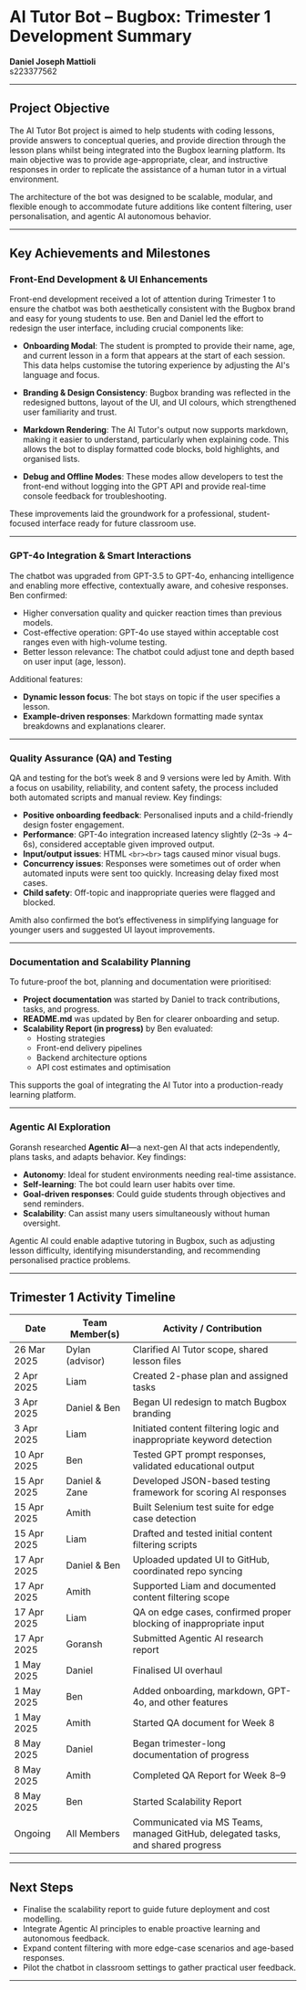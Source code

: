 # AI Tutor Bot – Bugbox: Trimester 1 Development Summary

**Daniel Joseph Mattioli**  
s223377562

---

## Project Objective

The AI Tutor Bot project is aimed to help students with coding lessons, provide answers to conceptual queries, and provide direction through the lesson plans whilst being integrated into the Bugbox learning platform. Its main objective was to provide age-appropriate, clear, and instructive responses in order to replicate the assistance of a human tutor in a virtual environment.

The architecture of the bot was designed to be scalable, modular, and flexible enough to accommodate future additions like content filtering, user personalisation, and agentic AI autonomous behavior.

---

## Key Achievements and Milestones

### Front-End Development & UI Enhancements

Front-end development received a lot of attention during Trimester 1 to ensure the chatbot was both aesthetically consistent with the Bugbox brand and easy for young students to use. Ben and Daniel led the effort to redesign the user interface, including crucial components like:

- **Onboarding Modal**: The student is prompted to provide their name, age, and current lesson in a form that appears at the start of each session. This data helps customise the tutoring experience by adjusting the AI's language and focus.

- **Branding & Design Consistency**: Bugbox branding was reflected in the redesigned buttons, layout of the UI, and UI colours, which strengthened user familiarity and trust.

- **Markdown Rendering**: The AI Tutor's output now supports markdown, making it easier to understand, particularly when explaining code. This allows the bot to display formatted code blocks, bold highlights, and organised lists.

- **Debug and Offline Modes**: These modes allow developers to test the front-end without logging into the GPT API and provide real-time console feedback for troubleshooting.

These improvements laid the groundwork for a professional, student-focused interface ready for future classroom use.

---

### GPT-4o Integration & Smart Interactions

The chatbot was upgraded from GPT-3.5 to GPT-4o, enhancing intelligence and enabling more effective, contextually aware, and cohesive responses. Ben confirmed:

- Higher conversation quality and quicker reaction times than previous models.
- Cost-effective operation: GPT-4o use stayed within acceptable cost ranges even with high-volume testing.
- Better lesson relevance: The chatbot could adjust tone and depth based on user input (age, lesson).

Additional features:

- **Dynamic lesson focus**: The bot stays on topic if the user specifies a lesson.
- **Example-driven responses**: Markdown formatting made syntax breakdowns and explanations clearer.

---

### Quality Assurance (QA) and Testing

QA and testing for the bot’s week 8 and 9 versions were led by Amith. With a focus on usability, reliability, and content safety, the process included both automated scripts and manual review. Key findings:

- **Positive onboarding feedback**: Personalised inputs and a child-friendly design foster engagement.
- **Performance**: GPT-4o integration increased latency slightly (2–3s → 4–6s), considered acceptable given improved output.
- **Input/output issues**: HTML `<br><br>` tags caused minor visual bugs.
- **Concurrency issues**: Responses were sometimes out of order when automated inputs were sent too quickly. Increasing delay fixed most cases.
- **Child safety**: Off-topic and inappropriate queries were flagged and blocked.

Amith also confirmed the bot’s effectiveness in simplifying language for younger users and suggested UI layout improvements.

---

### Documentation and Scalability Planning

To future-proof the bot, planning and documentation were prioritised:

- **Project documentation** was started by Daniel to track contributions, tasks, and progress.
- **README.md** was updated by Ben for clearer onboarding and setup.
- **Scalability Report (in progress)** by Ben evaluated:
  - Hosting strategies
  - Front-end delivery pipelines
  - Backend architecture options
  - API cost estimates and optimisation

This supports the goal of integrating the AI Tutor into a production-ready learning platform.

---

### Agentic AI Exploration

Goransh researched **Agentic AI**—a next-gen AI that acts independently, plans tasks, and adapts behavior. Key findings:

- **Autonomy**: Ideal for student environments needing real-time assistance.
- **Self-learning**: The bot could learn user habits over time.
- **Goal-driven responses**: Could guide students through objectives and send reminders.
- **Scalability**: Can assist many users simultaneously without human oversight.

Agentic AI could enable adaptive tutoring in Bugbox, such as adjusting lesson difficulty, identifying misunderstanding, and recommending personalised practice problems.

---

## Trimester 1 Activity Timeline

| Date         | Team Member(s)   | Activity / Contribution                                                                 |
|--------------|------------------|------------------------------------------------------------------------------------------|
| 26 Mar 2025  | Dylan (advisor)  | Clarified AI Tutor scope, shared lesson files                                           |
| 2 Apr 2025   | Liam             | Created 2-phase plan and assigned tasks                                                 |
| 3 Apr 2025   | Daniel & Ben     | Began UI redesign to match Bugbox branding                                              |
| 3 Apr 2025   | Liam             | Initiated content filtering logic and inappropriate keyword detection                   |
| 10 Apr 2025  | Ben              | Tested GPT prompt responses, validated educational output                               |
| 15 Apr 2025  | Daniel & Zane    | Developed JSON-based testing framework for scoring AI responses                         |
| 15 Apr 2025  | Amith            | Built Selenium test suite for edge case detection                                       |
| 15 Apr 2025  | Liam             | Drafted and tested initial content filtering scripts                                    |
| 17 Apr 2025  | Daniel & Ben     | Uploaded updated UI to GitHub, coordinated repo syncing                                 |
| 17 Apr 2025  | Amith            | Supported Liam and documented content filtering scope                                   |
| 17 Apr 2025  | Liam             | QA on edge cases, confirmed proper blocking of inappropriate input                      |
| 17 Apr 2025  | Goransh          | Submitted Agentic AI research report                                                    |
| 1 May 2025   | Daniel           | Finalised UI overhaul                                                                   |
| 1 May 2025   | Ben              | Added onboarding, markdown, GPT-4o, and other features                                  |
| 1 May 2025   | Amith            | Started QA document for Week 8                                                          |
| 8 May 2025   | Daniel           | Began trimester-long documentation of progress                                          |
| 8 May 2025   | Amith            | Completed QA Report for Week 8–9                                                        |
| 8 May 2025   | Ben              | Started Scalability Report                                                              |
| Ongoing      | All Members      | Communicated via MS Teams, managed GitHub, delegated tasks, and shared progress         |

---

## Next Steps

- Finalise the scalability report to guide future deployment and cost modelling.
- Integrate Agentic AI principles to enable proactive learning and autonomous feedback.
- Expand content filtering with more edge-case scenarios and age-based responses.
- Pilot the chatbot in classroom settings to gather practical user feedback.

---
